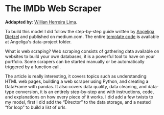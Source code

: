 # The IMDb Web Scraper

**Addapted by**: [Willian Herreira Lima](https://www.linkedin.com/in/willianherreira/).

To build this model I did follow the step-by-step guide written by [Angeliga Dietzel](https://medium.com/better-programming/the-only-step-by-step-guide-youll-need-to-build-a-web-scraper-with-python-e79066bd895a) and published on medium.com. The entire [template code](https://github.com/angelicadietzel/data-projects/blob/master/single-page-web-scraper/imdb_scraper.py) is available at Angeliga's data-project folder.  

What is web scraping? Web scraping consists of gathering data available on websites to build your own databases, it is a powerful tool to have on your portfolio. Some scrapers can be started manually or be automatically triggered by a function call.

The article is really interesting, it covers topics such as understanding HTML web pages, building a web scraper using Python, and creating a DataFrame with pandas. It also covers data quality, data cleaning, and data-type conversion, it is an entirely step-by-step and with instructions, code, and explanations on how every piece of it works. I did add a few twists to my model, first I did add the “Director” to the data storage, and a nested “for loop” to build a list of urls.
